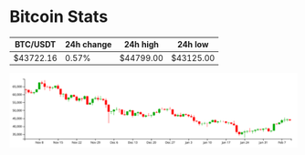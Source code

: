 # Bitcoin Stats

BTC/USDT|24h change|24h high|24h low|
|---|---|---|---|
|$43722.16|0.57%|$44799.00|$43125.00|

<img src="./chart.svg">
